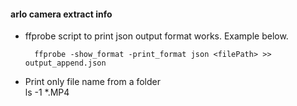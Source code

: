 #### arlo camera extract info

- ffprobe script to print json output format works. Example below.

        ffprobe -show_format -print_format json <filePath> >> output_append.json
        
- Print only file name from a folder    
    ls -1 *.MP4